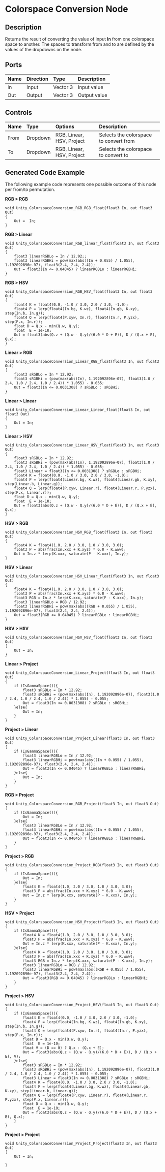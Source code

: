 # Colorspace Conversion Node

## Description

Returns the result of converting the value of input **In** from one colorspace space to another. The spaces to transform from and to are defined by the values of the dropdowns on the node.

## Ports

| Name        | Direction           | Type  | Description |
|:------------ |:-------------|:-----|:---|
| In      | Input | Vector 3 | Input value |
| Out | Output      |   Vector 3 | Output value |

## Controls

| Name        | Type           | Options  | Description |
|:------------ |:-------------|:-----|:---|
| From      | Dropdown | RGB, Linear, HSV, Project | Selects the colorspace to convert from |
| To      | Dropdown | RGB, Linear, HSV, Project | Selects the colorspace to convert to |

## Generated Code Example

The following example code represents one possible outcome of this node per from/to permutation.

**RGB > RGB**

```
void Unity_ColorspaceConversion_RGB_RGB_float(float3 In, out float3 Out)
{
    Out =  In;
}
```

**RGB > Linear**

```
void Unity_ColorspaceConversion_RGB_linear_float(float3 In, out float3 Out)
{
    float3 linearRGBLo = In / 12.92;;
    float3 linearRGBHi = pow(max(abs((In + 0.055) / 1.055), 1.192092896e-07), float3(2.4, 2.4, 2.4));
    Out = float3(In <= 0.04045) ? linearRGBLo : linearRGBHi;
}
```

**RGB > HSV**

```
void Unity_ColorspaceConversion_RGB_HSV_float(float3 In, out float3 Out)
{
    float4 K = float4(0.0, -1.0 / 3.0, 2.0 / 3.0, -1.0);
    float4 P = lerp(float4(In.bg, K.wz), float4(In.gb, K.xy), step(In.b, In.g));
    float4 Q = lerp(float4(P.xyw, In.r), float4(In.r, P.yzx), step(P.x, In.r));
    float D = Q.x - min(Q.w, Q.y);
    float  E = 1e-10;
    Out = float3(abs(Q.z + (Q.w - Q.y)/(6.0 * D + E)), D / (Q.x + E), Q.x);
}
```

**Linear > RGB**

```
void Unity_ColorspaceConversion_Linear_RGB_float(float3 In, out float3 Out)
{
    float3 sRGBLo = In * 12.92;
    float3 sRGBHi = (pow(max(abs(In), 1.192092896e-07), float3(1.0 / 2.4, 1.0 / 2.4, 1.0 / 2.4)) * 1.055) - 0.055;
    Out = float3(In <= 0.0031308) ? sRGBLo : sRGBHi;
}
```

**Linear > Linear**

```
void Unity_ColorspaceConversion_Linear_Linear_float(float3 In, out float3 Out)
{
    Out = In;
}
```

**Linear > HSV**

```
void Unity_ColorspaceConversion_Linear_HSV_float(float3 In, out float3 Out)
{
    float3 sRGBLo = In * 12.92;
    float3 sRGBHi = (pow(max(abs(In), 1.192092896e-07), float3(1.0 / 2.4, 1.0 / 2.4, 1.0 / 2.4)) * 1.055) - 0.055;
    float3 Linear = float3(In <= 0.0031308) ? sRGBLo : sRGBHi;
    float4 K = float4(0.0, -1.0 / 3.0, 2.0 / 3.0, -1.0);
    float4 P = lerp(float4(Linear.bg, K.wz), float4(Linear.gb, K.xy), step(Linear.b, Linear.g));
    float4 Q = lerp(float4(P.xyw, Linear.r), float4(Linear.r, P.yzx), step(P.x, Linear.r));
    float D = Q.x - min(Q.w, Q.y);
    float  E = 1e-10;
    Out = float3(abs(Q.z + (Q.w - Q.y)/(6.0 * D + E)), D / (Q.x + E), Q.x);
}
```

**HSV > RGB**

```
void Unity_ColorspaceConversion_HSV_RGB_float(float3 In, out float3 Out)
{
    float4 K = float4(1.0, 2.0 / 3.0, 1.0 / 3.0, 3.0);
    float3 P = abs(frac(In.xxx + K.xyz) * 6.0 - K.www);
    Out = In.z * lerp(K.xxx, saturate(P - K.xxx), In.y);
}
```

**HSV > Linear**

```
void Unity_ColorspaceConversion_HSV_Linear_float(float3 In, out float3 Out)
{
    float4 K = float4(1.0, 2.0 / 3.0, 1.0 / 3.0, 3.0);
    float3 P = abs(frac(In.xxx + K.xyz) * 6.0 - K.www);
    float3 RGB = In.z * lerp(K.xxx, saturate(P - K.xxx), In.y);
    float3 linearRGBLo = RGB / 12.92;
    float3 linearRGBHi = pow(max(abs((RGB + 0.055) / 1.055), 1.192092896e-07), float3(2.4, 2.4, 2.4));
    Out = float3(RGB <= 0.04045) ? linearRGBLo : linearRGBHi;
}
```

**HSV > HSV**

```
void Unity_ColorspaceConversion_HSV_HSV_float(float3 In, out float3 Out)
{
    Out = In;
}
```

**Linear > Project**

```
void Unity_ColorspaceConversion_Linear_Project(float3 In, out float3 Out)
{
    if (IsGammaSpace()){
        float3 sRGBLo = In * 12.92;
        float3 sRGBHi = (pow(max(abs(In), 1.192092896e-07), float3(1.0 / 2.4, 1.0 / 2.4, 1.0 / 2.4)) * 1.055) - 0.055;
        Out = float3(In <= 0.0031308) ? sRGBLo : sRGBHi;
    }else{
        Out = In;
    }
}
```

**Project > Linear**

```
void Unity_ColorspaceConversion_Project_Linear(float3 In, out float3 Out)
{
    if (IsGammaSpace()){
        float3 linearRGBLo = In / 12.92;
        float3 linearRGBHi = pow(max(abs((In + 0.055) / 1.055), 1.192092896e-07), float3(2.4, 2.4, 2.4));
        Out = float3(In <= 0.04045) ? linearRGBLo : linearRGBHi;
    }else{
        Out = In;
    }
}

```

**RGB > Project**

```
void Unity_ColorspaceConversion_RGB_Project(float3 In, out float3 Out)
{
    if (IsGammaSpace()){
        Out = In;
    }else{
        float3 linearRGBLo = In / 12.92;
        float3 linearRGBHi = pow(max(abs((In + 0.055) / 1.055), 1.192092896e-07), float3(2.4, 2.4, 2.4));
        Out = float3(In <= 0.04045) ? linearRGBLo : linearRGBHi;
    }
}

```

**Project > RGB**

```
void Unity_ColorspaceConversion_Project_RGB(float3 In, out float3 Out)
{
    if (IsGammaSpace()){
        Out = In;
    }else{
        float4 K = float4(1.0, 2.0 / 3.0, 1.0 / 3.0, 3.0);
        float3 P = abs(frac(In.xxx + K.xyz) * 6.0 - K.www);
        Out = In.z * lerp(K.xxx, saturate(P - K.xxx), In.y);
    }
}

```

**HSV > Project**

```
void Unity_ColorspaceConversion_HSV_Project(float3 In, out float3 Out)
{
    if (IsGammaSpace()){
        float4 K = float4(1.0, 2.0 / 3.0, 1.0 / 3.0, 3.0);
        float3 P = abs(frac(In.xxx + K.xyz) * 6.0 - K.www);
        Out = In.z * lerp(K.xxx, saturate(P - K.xxx), In.y);
    }else{
        float4 K = float4(1.0, 2.0 / 3.0, 1.0 / 3.0, 3.0);
        float3 P = abs(frac(In.xxx + K.xyz) * 6.0 - K.www);
        float3 RGB = In.z * lerp(K.xxx, saturate(P - K.xxx), In.y);
        float3 linearRGBLo = RGB / 12.92;
        float3 linearRGBHi = pow(max(abs((RGB + 0.055) / 1.055), 1.192092896e-07), float3(2.4, 2.4, 2.4));
        Out = float3(RGB <= 0.04045) ? linearRGBLo : linearRGBHi;
    }
}

```

**Project > HSV**

```
void Unity_ColorspaceConversion_Project_HSV(float3 In, out float3 Out)
{
    if (IsGammaSpace()){
        float4 K = float4(0.0, -1.0 / 3.0, 2.0 / 3.0, -1.0);
        float4 P = lerp(float4(In.bg, K.wz), float4(In.gb, K.xy), step(In.b, In.g));
        float4 Q = lerp(float4(P.xyw, In.r), float4(In.r, P.yzx), step(P.x, In.r));
        float D = Q.x - min(Q.w, Q.y);
        float  E = 1e-10;
        float V = (D == 0) ? Q.x : (Q.x + E);
        Out = float3(abs(Q.z + (Q.w - Q.y)/(6.0 * D + E)), D / (Q.x + E), V);
    }else{
        float3 sRGBLo = In * 12.92;
        float3 sRGBHi = (pow(max(abs(In), 1.192092896e-07), float3(1.0 / 2.4, 1.0 / 2.4, 1.0 / 2.4)) * 1.055) - 0.055;
        float3 Linear = float3(In <= 0.0031308) ? sRGBLo : sRGBHi;
        float4 K = float4(0.0, -1.0 / 3.0, 2.0 / 3.0, -1.0);
        float4 P = lerp(float4(Linear.bg, K.wz), float4(Linear.gb, K.xy), step(Linear.b, Linear.g));
        float4 Q = lerp(float4(P.xyw, Linear.r), float4(Linear.r, P.yzx), step(P.x, Linear.r));
        float D = Q.x - min(Q.w, Q.y);
        float  E = 1e-10;
        Out = float3(abs(Q.z + (Q.w - Q.y)/(6.0 * D + E)), D / (Q.x + E), Q.x);       
    }
}

```


**Project > Project**

```
void Unity_ColorspaceConversion_Project_Project(float3 In, out float3 Out)
{
    Out = In;

}

```
